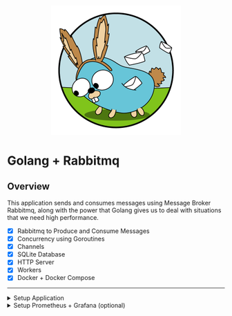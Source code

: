 <p align="center">
  <img
    height="300"
    src="./.github/golang-and-rabbitmq-banner.png"
    alt="Golang + Rabbitmq"
  />
</p>

# Golang + Rabbitmq

## Overview

This application sends and consumes messages using Message Broker Rabbitmq, along with the power that Golang gives us to deal with situations that we need high performance.

- [x] Rabbitmq to Produce and Consume Messages
- [x] Concurrency using Goroutines
- [x] Channels
- [x] SQLite Database
- [x] HTTP Server
- [x] Workers
- [x] Docker + Docker Compose

---

<details>
<summary>
  Setup Application
</summary>

### Install dependencies

```bash
$ go mod tidy
```

### Create database

The database is already created and available at `internal/order/infra/database/sqlite.db`, but if you want to create it from scratch, just follow these steps:

```bash
$ cd internal/order/infra/database
$ touch sqlite.db
```

Now you need to access the database and create the `orders` table:

```sql
CREATE TABLE orders (
  id VARCHAR(255) PRIMARY KEY NOT NULL,
  price FLOAT NOT NULL,
  tax FLOAT NULL,
  final_price FLOAT NOT NULL
)
```

### Rabbitmq

#### Create orders queue

1. Go to http://localhost:15672 and log in to the Rabbitmq Management using guest credentials, by default the user is `guest` and the password is `guest`.
2. Choose the `Queues` tab.
3. Expand the `Add a new queue` option and set the queue name to `orders`.
4. Click on `Add queue`.

![rabbitmq-create-queue](.github/rabbitmq-create-queue.png)

#### Create bind

1. Choose the `Exchanges` tab.
2. Click on `amq.direct`.

![rabbitmq-exchange-direct](.github/rabbitmq-exchange-direct.png)

3. Expand the `Bindings` option and define in `To queue` the name `orders`.
4. Click on `Bind`.

![rabbitmq-create-exchange-bind](.github/rabbitmq-create-exchange-bind.png)

After creating the bind it will look like this

![rabbitmq-exchange-bind-complete](.github/rabbitmq-exchange-bind-complete.png)

### Produce messages

For you to be able to test it, just produce some messages using the producer, it is configured to generate 1.000 messages that will be stored in the `orders` queue.

```bash
$ go run cmd/producer/main.go
```

### Consume messages

Now to finish, just consume these messages, this procedure will occur concurrently and all messages that are consumed will be stored in the SQLite database.

```bash
$ go run cmd/main.go
```

</details>

<details>
<summary>
  Setup Prometheus + Grafana (optional)
</summary>

### Prometheus

#### Check Rabbitmq status

1. Go to http://localhost:9090.
2. Choose the `Status` option.
3. Click on `Targets`.

Make sure the `State` column is `UP`

![prometheus-targets](.github/prometheus-targets.png)

### Grafana

#### Configure Rabbitmq Dashboard

1. Go to http://localhost:3000.
2. Click on the `Settings icon` and choose the `Data sources` option.

![grafana-datasource](.github/grafana-datasource.png)

3. Click on `Add data source`.

![grafana-datasource-add](.github/grafana-datasource-add.png)

4. Click on `Prometheus`.

![grafana-datasource-add-prometheus](.github/grafana-datasource-add-prometheus.png)

5. Update `URL` field value to `http://prometheus:9090`.
6. Click on `Save & test`.

![grafana-datasource-prometheus-settings](.github/grafana-datasource-prometheus-settings.png)

7. Click on the `Dashboard icon` and choose the `+ Import` option.

![grafana-dashboard-import](.github/grafana-dashboard-import.png)

8. In the `Import via grafana.com` field, enter the value `10991` and click on the `Load` button.

> **10991** is the Rabbitmq Dashboard ID, you can get this and others from this link: https://grafana.com/grafana/dashboards

![grafana-dashboard-load](.github/grafana-dashboard-load.png)

9. Select in the `prometheus` option the Prometheus that was configured there in the `Data source` section and click on the `Import` button, you can change the Dashboard name and the location where it will be saved as well.

![grafana-dashboard-import-rabbitmq](.github/grafana-dashboard-import-rabbitmq.png)

Rabbitmq Dashboad

![grafana-rabbitmq-dashboard](.github/grafana-rabbitmq-dashboard.png)

</details>
